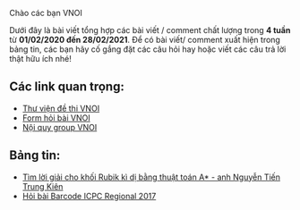 Chào các bạn VNOI 

Dưới đây là bài viết tổng hợp các bài viết / comment chất lượng trong **4 tuần** từ **01/02/2020 đến 28/02/2021**. Để có bài viết/ comment xuất hiện trong bảng tin, các bạn hãy cố gắng đặt các câu hỏi hay hoặc viết các câu trả lời thật hữu ích nhé! 

## Các link quan trọng:
* [Thư viện đề thi VNOI](https://drive.google.com/drive/folders/1LBcmCf7TEwKJeaIgDRk-BBkHQbkHyR3n?usp=sharing)
* [Form hỏi bài VNOI](https://www.facebook.com/groups/VNOIForum/permalink/3591035067583968/)
* [Nội quy group VNOI](https://www.facebook.com/groups/VNOIForum/permalink/3551923554828453/)

## Bảng tin:
* [Tìm lời giải cho khối Rubik kì dị bằng thuật toán A* - anh Nguyễn Tiến Trung Kiên](https://www.facebook.com/groups/VNOIForum/permalink/3973973202623484/)
* [Hỏi bài Barcode ICPC Regional 2017](https://www.facebook.com/groups/VNOIForum/permalink/3982820615072076/)